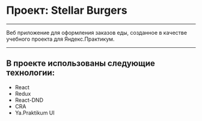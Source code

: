 # Проект: Stellar Burgers
---
Веб приложение для оформления заказов еды, созданное в качестве учебного проекта для Яндекс.Практикум.

---

## В проекте использованы следующие технологии:

+ React
+ Redux
+ React-DND
+ CRA
+ Ya.Praktikum UI